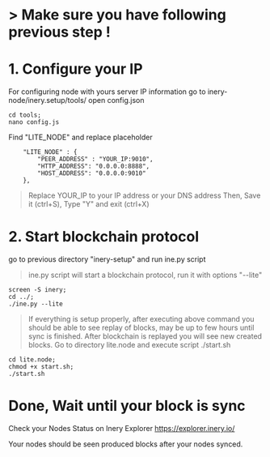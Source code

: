 # > Make sure you have following previous step !
# 1. Configure your IP 
For configuring node with yours server IP information go to inery-node/inery.setup/tools/ open config.json
```
cd tools;
nano config.js
```
Find "LITE_NODE" and replace placeholder 
```
    "LITE_NODE" : {
        "PEER_ADDRESS" : "YOUR_IP:9010",
        "HTTP_ADDRESS": "0.0.0.0:8888",
        "HOST_ADDRESS": "0.0.0.0:9010"
    },
```
> Replace YOUR_IP to your IP address or your DNS address
Then, Save it (ctrl+S), Type "Y" and exit (ctrl+X)
# 2. Start blockchain protocol
go to previous directory "inery-setup" and run ine.py script
> ine.py script will start a blockchain protocol, run it with options "--lite" 
```
screen -S inery;
cd ../;
./ine.py --lite
```
> If everything is setup properly, after executing above command you should be able to see replay of blocks, may be up to few hours until sync is finished. After blockchain is replayed you will see new created blocks.
Go to directory lite.node and execute script ./start.sh
```
cd lite.node;
chmod +x start.sh;
./start.sh 
```
# Done, Wait until your block is sync
Check your Nodes Status on Inery Explorer https://explorer.inery.io/

Your nodes should be seen produced blocks after your nodes synced.
